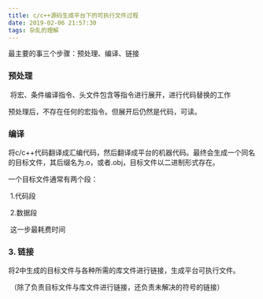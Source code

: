 ```yaml
---
title: c/c++源码生成平台下的可执行文件过程
date: 2019-02-06 21:57:30
tags: 杂乱的理解
---
```


最主要的事三个步骤：预处理、编译、链接

### 预处理

​    将宏、条件编译指令、头文件包含等指令进行展开，进行代码替换的工作

预处理后，不存在任何的宏指令。但展开后仍然是代码，可读。

### 编译

​    将c/c++代码翻译成汇编代码，然后翻译成平台的机器代码。最终会生成一个同名的目标文件，其后缀名为.o，或者.obj，目标文件以二进制形式存在。

一个目标文件通常有两个段：

​    1.代码段

​    2.数据段

​    这一步最耗费时间

### 3. 链接

​    将2中生成的目标文件与各种所需的库文件进行链接，生成平台可执行文件。

​    （除了负责目标文件与库文件进行链接，还负责未解决的符号的链接）